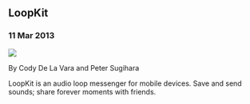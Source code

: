   

## LoopKit

### 11 Mar 2013

[![](/img/projects/loopkit.png)](http://www.loopkit.co/)

By Cody De La Vara and Peter Sugihara

LoopKit is an audio loop messenger for mobile devices. Save and send sounds; share forever moments with friends.

  
